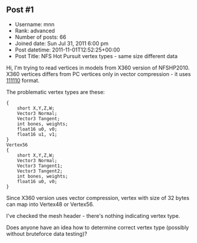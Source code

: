## Post #1
- Username: mnn
- Rank: advanced
- Number of posts: 66
- Joined date: Sun Jul 31, 2011 6:00 pm
- Post datetime: 2011-11-01T12:52:25+00:00
- Post Title: NFS Hot Pursuit vertex types - same size different data

Hi, I'm trying to read vertices in models from X360 version of NFSHP2010. X360 vertices differs from PC vertices only in vector compression - it uses [111110](http://msdn.microsoft.com/en-us/library/microsoft.directx_sdk.reference.xmhendn3%28v=VS.85%29.aspx) format.

The problematic vertex types are these:

```
{
    short X,Y,Z,W;
    Vector3 Normal;
    Vector3 Tangent;
    int bones, weights;
    float16 u0, v0;
    float16 u1, v1;
}
Vertex56
{
    short X,Y,Z,W;
    Vector3 Normal;
    Vector3 Tangent1;
    Vector3 Tangent2;
    int bones, weights;
    float16 u0, v0;
}
```

Since X360 version uses vector compression, vertex with size of 32 bytes can map into Vertex48 or Vertex56.

I've checked the mesh header - there's nothing indicating vertex type.

Does anyone have an idea how to determine correct vertex type (possibly without bruteforce data testing)?
